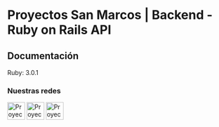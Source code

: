# Proyectos San Marcos | Backend - Ruby on Rails API

## Documentación

Ruby: 3.0.1

### Nuestras redes
<p align="left">
  <a href="https://www.facebook.com/ProyectosSanMarcos" target="_blank"
    ><img
      align="center"
      src="https://image.flaticon.com/icons/png/512/733/733547.png"
      alt="Proyectos San Marcos | Facebook"
      height="40"
      width="40"
  /></a>
  <a href="https://instagram.com/proyectossm" target="_blank"
    ><img
      align="center"
      src="https://image.flaticon.com/icons/png/512/2111/2111463.png"
      alt="Proyectos San Marcos | Instagram"
      height="40"
      width="40"
  /></a>
  <a href="https://www.linkedin.com/company/proyectossm" target="_blank"
    ><img
      align="center"
      src="https://image.flaticon.com/icons/png/512/174/174857.png"
      alt="Proyectos San Marcos | Linkedin"
      height="40"
      width="40"
  /></a>
</p>
